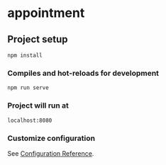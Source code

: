 # appointment

## Project setup
```
npm install
```

### Compiles and hot-reloads for development
```
npm run serve
```

### Project will run at
```
localhost:8080
```

### Customize configuration
See [Configuration Reference](https://cli.vuejs.org/config/).
